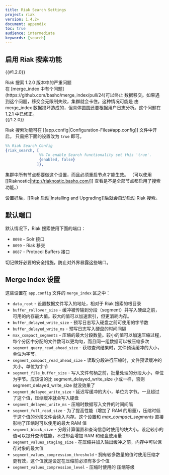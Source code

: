 ```yaml
---
title: Riak Search Settings
project: riak
version: 1.4.2+
document: appendix
toc: true
audience: intermediate
keywords: [search]
---
```


## 启用 Riak 搜索功能

{{#1.2.0}}
<div class="info">
<div class="title">Riak 搜索 1.2.0 版本中的严重问题</div>
在 [merge_index 中有个问题](https://github.com/basho/merge_index/pull/24)可以终止
数据移交。如果遇到这个问题，移交会无限制失败，集群就会卡住。这种情况可能是
由 merge_index 数据损坏造成的，但具体圆圆还要根据用户日志分析。这个问题在 1.2.1 中已修正。
</div>
{{/1.2.0}}

Riak 搜索功能可在 [[app.config|Configuration-Files#app.config]] 文件中开启。
只需把下面的设置改为 `true` 即可。

```erlang
%% Riak Search Config
{riak_search, [
               %% To enable Search functionality set this 'true'.
               {enabled, false}
              ]},
```

集群中所有节点都要做这个设置，而且必须重启节点才能生效。
（可以使用 [[Riaknostic|http://riaknostic.basho.com/]] 查看是不是全部节点都启用了搜索功能。）

设置好后，[[Riak 启动|Installing and Upgrading]]后就会自动启动 Riak 搜索。

## 默认端口

默认情况下，Riak 搜索使用下面的端口：

* `8098` - Solr 接口
* `8099` - Riak 移交
* `8087` - Protocol Buffers 接口

切记做好必要的安全措施，防止对外界暴露这些端口。

## Merge Index 设置

这些设置在 `app.config` 文件的 `merge_index` 区之中：

* `data_root` - 设置数据文件写入的地址，相对于 Riak 搜索的根目录
* `buffer_rollover_size` - 缓冲被传输到分段（segment）并写入硬盘之前，可用的内存最大值。较大的值可以加速索引，但更消耗内存。
* `buffer_delayed_write_size` - 预写日志写入硬盘之前可使用的字节数
* `buffer_delayed_write_ms` - 预写日志写入硬盘的时间间隔
* `max_compact_segments` - 压缩的最大分段数量。较小的值可以加速压缩过程，每个分区中分配的文件数可以更均匀，而且同一组数据可以被压缩多次
* `segment_query_read_ahead_size` - 获取查询结果时，文件预读缓冲的大小，单位为字节，
* `segment_compact_read_ahead_size` - 读取分段进行压缩时，文件预读缓冲的大小，单位为字节
* `segment_file_buffer_size` - 写入文件句柄之前，批量处理的分段大小，单位为字节。应该设的比 segment_delayed_write_size 小或一样，否则
segment_delayed_write_size 就没效果了
* `segment_delayed_write_size` - 延迟写缓冲的大小，单位为字节。一旦超过了这个值，压缩缓冲就会写入硬盘
* `segment_delayed_write_ms` - 压缩时数据写入文件的时间间隔
* `segment_full_read_size` - 为了提高性能（增加了 RAM 的用量），压缩时低于这个值的分段文件会读入内存。这个设置和 *max_compact_segments* 直接影响了压缩时可以使用的最大 RAM 值
* `segment_block_size` - 分段计算偏置和查询信息时使用的块大小。设定较小的值可以提升查询性能，不过却会增加 RAM 和硬盘使用量
* `segment_values_staging_size` - 在压缩并加入输出缓冲之前，内存中可以保存对象的最大值
* `segment_values_compression_threshold` - 拥有较多数量的值时使用压缩才更有效，这个值就是设定在压缩前必须有多少个值
* `segment_values_compression_level` - 压缩时使用的 压缩等级
